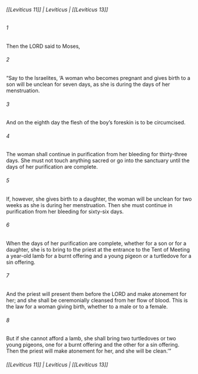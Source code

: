 ###### [[Leviticus 11]] | Leviticus | [[Leviticus 13]]

###### 1
Then the LORD said to Moses,
###### 2
“Say to the Israelites, ‘A woman who becomes pregnant and gives birth to a son will be unclean for seven days, as she is during the days of her menstruation.
###### 3
And on the eighth day the flesh of the boy’s foreskin is to be circumcised.
###### 4
The woman shall continue in purification from her bleeding for thirty-three days. She must not touch anything sacred or go into the sanctuary until the days of her purification are complete.
###### 5
If, however, she gives birth to a daughter, the woman will be unclean for two weeks as she is during her menstruation. Then she must continue in purification from her bleeding for sixty-six days.
###### 6
When the days of her purification are complete, whether for a son or for a daughter, she is to bring to the priest at the entrance to the Tent of Meeting a year-old lamb for a burnt offering and a young pigeon or a turtledove for a sin offering.
###### 7
And the priest will present them before the LORD and make atonement for her; and she shall be ceremonially cleansed from her flow of blood. This is the law for a woman giving birth, whether to a male or to a female.
###### 8
But if she cannot afford a lamb, she shall bring two turtledoves or two young pigeons, one for a burnt offering and the other for a sin offering. Then the priest will make atonement for her, and she will be clean.’”

###### [[Leviticus 11]] | Leviticus | [[Leviticus 13]]
